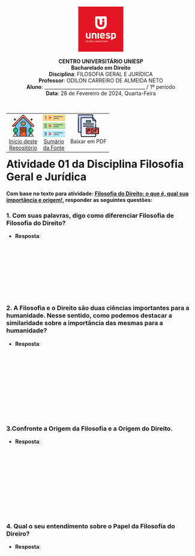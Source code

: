 <div align="center">

<p align="center"><img height="120" src="../../../figuras/LOGO_UNIESP.png"> </p>

<p align="center"><b>CENTRO UNIVERSITÁRIO UNIESP</b><br>
<b>Bacharelado em Direito</b><br>
<b>Disciplina</b>: FILOSOFIA GERAL E JURÍDICA<br>
<b>Professor</b>: ODILON CARREIRO DE ALMEIDA NETO<br>
<b>Aluno</b>: __________________________________________ / 1º período<br>
<b>Data</b>: 28 de Fevereiro de 2024, Quarta-Feira<br><br>
 </p>
</div>

<table align="right" border="0">
  <tr>
    <td align="center" valign="top">
      <a href="../../README.md">
        <img src="https://github.com/dnlclaudino/imagens/blob/master/icones/icone-casa2.png?raw=true" heigh="60" width="60"><br>Início deste <br>Repositório
      </a>
    </td>
    <td align="center" valign="top">
      <a href="../README.md">
        <img src="https://github.com/dnlclaudino/imagens/blob/master/icones/icone-sumario.png?raw=true" heigh="60" width="60"><br>Sumário<br>da Fonte
      </a>
    </td>
    <td align="center" valign="top">
        <img src="https://github.com/dnlclaudino/imagens/blob/master/icones-aplicativos/pdf/pdf.png?raw=true" heigh="60" width="60"><br>Baixar em PDF
    </td>
  </tr>
</table><br><br><br><br><br>


# Atividade 01 da Disciplina Filosofia Geral e Jurídica

<b>Com base no texto para atividade: [Filosofia do Direito: o que é, qual sua importância e origem!](../resumos/resumo-texto-filosofia-do-direito-OQUEE-IMPORTANCIA-ORIGEM.md), responder as seguintes questões:</b>


### 1. Com suas palavras, digo como diferenciar Filosofia de Filosofia do Direito? 

- <b>Resposta</b>: <br>
<br>
<br>
<br>
<br>
<br>
<br>
<br>
<br>

### 2. A Filosofia e o Direito são duas ciências importantes para a humanidade. Nesse sentido, como podemos destacar a similaridade sobre a importância das mesmas para a humanidade?

- <b>Resposta</b>: <br>
<br>
<br>
<br>
<br>
<br>
<br>
<br>
<br>
<br>
<br>

### 3.Confronte a Origem da Filosofia e a Origem do Direito. 

- <b>Resposta</b>: <br>
<br>
<br>
<br>
<br>
<br>
<br>
<br>
<br>
<br>
<br>

### 4. Qual o seu entendimento sobre o Papel da Filosofia do Direiro? 

- <b>Resposta</b>: <br>
<br>
<br>
<br>
<br>
<br>
<br>
<br>
<br>